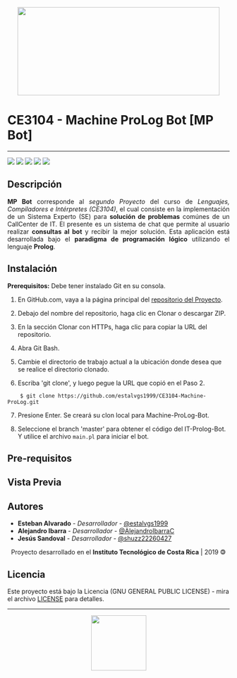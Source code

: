 <p align="center"> 
    <img src="https://bit.ly/2lAfnUw" height="200" width="458"/>
</p>

# CE3104 - Machine ProLog Bot [MP Bot]
***
<p align="left">
  <img
       src="https://camo.githubusercontent.com/a3469255f3fcdead1593919251ab6f438744e9be/68747470733a2f2f63692e6170707665796f722e636f6d2f6170692f70726f6a656374732f7374617475732f346f3338706c743078626f31756263382f6272616e63682f6d61737465723f7376673d74727565">
  
  <img src = "https://res.cloudinary.com/estalvgs1999/image/upload/v1559747654/CE2103/Badges/platform-windows__macos_linux-blue_s17cqw.svg">
  
  <img src= "https://res.cloudinary.com/estalvgs1999/image/upload/v1559747898/CE2103/Badges/contributors-4-brightgreen_glktoe.svg">
  
  <img src = "https://camo.githubusercontent.com/ec385922fa349d9c349f34b7f3bf311843e35ba8/68747470733a2f2f696d672e736869656c64732e696f2f62616467652f4c6963656e73652d47504c76332d626c75652e737667">
  <img src="https://camo.githubusercontent.com/bc442b82f9ee7ab250bdee5c6fd1f61ee3965952/68747470733a2f2f6170692e636f646163792e636f6d2f70726f6a6563742f62616467652f47726164652f6431313438336130636335633465626439646134666639663763643536363930">
</p>

## Descripción

<p align="justify">
<b>MP Bot</b> corresponde al <i>segundo Proyecto</i> del curso de <i>Lenguajes, Compiladores e Intérpretes (CE3104)</i>, el cual consiste en la implementación de un Sistema Experto (SE) para <b>solución de problemas</b> comúnes de un CallCenter de IT. El presente es un sistema de chat que permite al usuario realizar <b>consultas al bot</b> y recibir la mejor solución. Esta aplicación está desarrollada bajo el <b>paradigma de programación lógico</b> utilizando el lenguaje <b>Prolog</b>. 
</p>

## Instalación

**Prerequisitos:** Debe tener instalado Git en su consola.

1. En GitHub.com, vaya a la página principal del [repositorio del Proyecto](https://bit.ly/2HuUJ00).

2. Debajo del nombre del repositorio, haga clic en Clonar o descargar ZIP.

3. En la sección Clonar con HTTPs, haga clic para copiar la URL del repositorio.

4. Abra Git Bash.

5. Cambie el directorio de trabajo actual a la ubicación donde desea que se realice el directorio clonado.

6. Escriba 'git clone', y luego pegue la URL que copió en el Paso 2.
```
    $ git clone https://github.com/estalvgs1999/CE3104-Machine-ProLog.git
```
7. Presione Enter. Se creará su clon local para Machine-ProLog-Bot.

8. Seleccione el branch 'master' para obtener el código del IT-Prolog-Bot. Y utilice el archivo ```main.pl``` para iniciar el bot.

## Pre-requisitos

## Vista Previa

## Autores

* **Esteban Alvarado** - *Desarrollador* - [@estalvgs1999](https://github.com/estalvgs1999)
* **Alejandro Ibarra** - *Desarrollador* - [@AlejandroIbarraC](https://github.com/AlejandroIbarraC)
* **Jesús Sandoval** - *Desarrollador* - [@shuzz22260427](https://github.com/shuzz22260427)

<p align="center"> Proyecto desarrollado en el <b>Instituto Tecnológico de Costa Rica</b> | 2019 🄯</p>


## Licencia
Este proyecto está bajo la Licencia (GNU GENERAL PUBLIC LICENSE) - mira el archivo [LICENSE](https://bit.ly/2HvVhCP) para detalles.

***
<p align="center">
<img src="https://bit.ly/2lt9Sqt" width="125"/>
</p>
